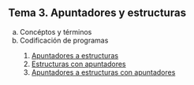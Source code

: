 ## Tema 3. Apuntadores y estructuras

<ol type="a">
    <li>Concéptos y términos</li>
    <li>Codificación de programas</li>
    <ol>
        <li><a href="https://github.com/gandresto/ing-software-2020/Tema3/b1.cpp">Apuntadores a estructuras</a></li>
        <li><a href="https://github.com/gandresto/ing-software-2020/Tema3/b2.cpp">Estructuras con apuntadores</a></li>
        <li><a href="https://github.com/gandresto/ing-software-2020/Tema3/b3.cpp">Apuntadores a estructuras con apuntadores</a></li>
    </ol>
</ol>